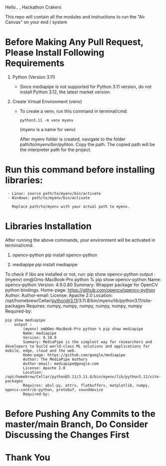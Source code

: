 Hello.. , Hackathon Crakers 

This repo will contain all the modules and instructions to run the "Air Canvas" on your end / system 

# Before Making Any Pull Request, Please Install Following Requirements 

1. Python (Version 3.11)
   - Since mediapipe is not supported for Python 3.11 version, do not install Python 3.12, the latest market version.

2. Create Virtual Environment (venv)
   - To create a venv, run this command in terminal/cmd:
     ```
     python3.11 -m venv myenv 
     ```
     (myenv is a name for venv)
     
     After myenv folder is created, navigate to the folder path/to/myenv/bin/pyhton.
     Copy the path.
     The copied path will be the interpreter path for the project.

# Run this command before installing libraries:

     - Linux: source path/to/myenv/bin/activate
     - Windows: path/to/myenv/bin/activate
       
       Replace path/to/myenv with your actual path to myenv.

# Libraries Installation 

After running the above commands, your environment will be activated in terminal/cmd.

1. opencv-python
    pip install opencv-python

2. mediapipe
    pip install mediapipe


To check if libs are installed or not, run:
    pip show opencv-python
        output :
            (myenv) om@Oms-MacBook-Pro python % pip show opencv-python
            Name: opencv-python
            Version: 4.9.0.80
            Summary: Wrapper package for OpenCV python bindings.
            Home-page: https://github.com/opencv/opencv-python
            Author:
            Author-email:
            License: Apache 2.0
            Location: /opt/homebrew/Cellar/python@3.11/3.11.8/bin/myenv/lib/python3.11/site-packages
            Requires: numpy, numpy, numpy, numpy, numpy, numpy
            Required-by:
    
    pip show mediapipe
        output :
            (myenv) om@Oms-MacBook-Pro python % pip show mediapipe
            Name: mediapipe
            Version: 0.10.9
            Summary: MediaPipe is the simplest way for researchers and developers to build world-class ML solutions and applications for mobile, edge, cloud and the web.
            Home-page: https://github.com/google/mediapipe
            Author: The MediaPipe Authors
            Author-email: mediapipe@google.com
            License: Apache 2.0
            Location: /opt/homebrew/Cellar/python@3.11/3.11.8/bin/myenv/lib/python3.11/site-packages
            Requires: absl-py, attrs, flatbuffers, matplotlib, numpy, opencv-contrib-python, protobuf, sounddevice
            Required-by:


# Before Pushing Any Commits to the master/main Branch, Do Consider Discussing the Changes First 

# Thank You      
